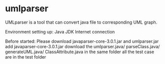 # umlparser

UMLparser is a tool that can convert java file to corresponding UML graph.

Environment setting up:
Java JDK
Internet connection

Before started:
Please download javaparser-core-3.0.1.jar and umlparser.jar
add javaparser-core-3.0.1.jar
download the umlparser.java/ parseClass.java/ generateUML.java/ ClassAttribute.java in the same folder
all the test case are in the test folder

